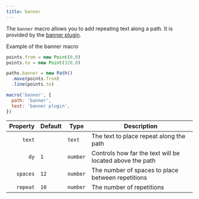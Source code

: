 ```yaml
---
title: banner
---
```


The `banner` macro allows you to add repeating text along a path.
It is provided by the [banner plugin](/reference/plugins/banner).

<Example part="plugin_banner">Example of the banner macro</Example>

```js
points.from = new Point(0,0)
points.to = new Point(320,0)

paths.banner = new Path()
  .move(points.from)
  .line(points.to)

macro('banner', {
  path: 'banner',
  text: 'banner plugin',
})
```

| Property     | Default    | Type       | Description |
|-------------:|------------|------------|-------------|
| `text`       |            | `text`     | The text to place repeat along the path |
| `dy`         | `1`        | `number`   | Controls how far the text will be located above the path |
| `spaces`     | `12`       | `number`   | The number of spaces to place between repetitions |
| `repeat`     | `10`       | `number`   | The number of repetitions |
